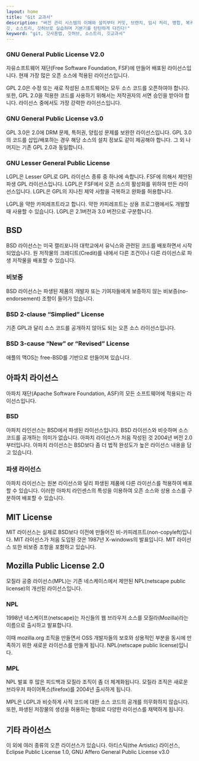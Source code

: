 ```yaml
---
layout: home
title: "Git 교과서"
description: "버전 관리 시스템의 이해와 설치부터 커밋, 브랜치, 임시 처리, 병합, 복귀, 서브모듈, 태그까지
깃, 소스트리, 깃허브로 실습하며 기본기를 탄탄하게 다진다!"
keyword: "git, 깃사용법, 깃허브, 소스트리, 깃교과서"
---
```

### GNU General Public License V2.0
자유소프트웨어 재단(Free Software Foundation, FSF)에 만들어 배포된 라이선스입니다. 현재 가장 많은 오픈 소스에 적용된 라이선스입니다.

GPL 2.0은 수정 또는 새로 작성된 소프트웨어는 모두 소스 코드를 오픈하여야 합니다. 또한, GPL 2.0을 적용한 코드를 사용하기 위해서는 저작권자의 서면 승인을 받아야 합니다. 라이선스 중에서도 가장 강력한 라이선스입니다.

### GNU General Public License v3.0
GPL 3.0은 2.0에 DRM 문제, 특허권, 양립성 문제를 보완한 라이선스입니다. GPL 3.0의 코드를 삽입/배포하는 경우 해당 소스의 설치 정보도 같이 제공해야 합니다. 그 외 나머지는 기존 GPL 2.0과 동일합니다.

### GNU Lesser General Public License 
LGPL은 Lesser GPL로 GPL 라이선스 종류 중 하나에 속합니다. FSF에 의해서 제안된 파생 GPL 라이선스입니다. LGPL은 FSF에서 오픈 소스의 활성화를 위하여 만든 라이선스입니다. LGPL은 GPL의 지나친 제약 사항을 극복하고 완화를 허용합니다. 

LGPL을 약한 카피레프트라고 합니다. 약한 카피레프트는 상용 프로그램에서도 개발할 때 사용할 수 있습니다. LGPL은 2.1버전과 3.0 버전으로 구분합니다.

## BSD
BSD 라이선스는 미국 캘리포니아 대학교에서 유닉스와 관련된 코드를 배포하면서 시작되었습니다. 원 저작물의 크레디트(Credit)를 내에서 다른 조건이나 다른 라이선스로 파생 저작물을 배포할 수 있습니다.

### 비보증
BSD 라이선스는 파생된 제품의 개발자 또는 기여자들에게 보증하지 않는 비보증(no-endorsement) 조항이 들어가 있습니다.

### BSD 2-clause “Simplied” License
기존 GPL과 달리 소스 코드를 공개하지 않아도 되는 오픈 소스 라이선스입니다.

### BSD 3-cause “New” or “Revised” License
애플의 맥OS는 free-BSD를 기반으로 만들어져 있습니다.

## 아파치 라이선스
아파치 재단(Apache Software Foundation, ASF)의 모든 소프트웨어에 적용되는 라이선스입니다.

### BSD
아파치 라인선스는 BSD에서 파생된 라이선스입니다. BSD 라이선스와 비슷하며 소스 코드를 공개하는 의미가 없습니다. 아파치 라이선스가 처음 작성된 것 2004년 버전 2.0부터입니다. 아파치 라이선스는 BSD보다 좀 더 법적 완성도가 높은 라이선스 내용을 담고 있습니다.

### 파생 라이선스
아파치 라이선스는 원본 라이선스와 달리 파생된 제품에 다른 라이선스를 적용하여 배포할 수 있습니다. 이러한 아파치 라인센스의 특성을 이용하여 오픈 소스와 상용 소스를 구분하여 배포할 수 있습니다.

## MIT License
MIT 라이선스는 실제로 BSD보다 이전에 만들어진 비-카피레프트(non-copyleft)입니다. MIT 라이선스가 처음 도입된 것은 1987년 X-windows의 발표입니다. MIT 라이선스 또한 비보증 조항을 포함하고 있습니다.

## Mozilla Public License 2.0
모질라 공중 라이선스(MPL)는 기존 네스케이스에서 제안된 NPL(netscape public license)의 개선된 라이선스입니다.

### NPL
1998년 네스케이프(netscape)는 자신들의 웹 브라우저 소스를 모질라(Mozilla)라는 이름으로 출시하고 발표합니다. 

이때 mozilla.org 조직을 만들면서 OSS 개발자들의 보호와 상용적인 부분을 동시에 만족하기 위한 새로운 라이선스를 만들게 됩니다. NPL(netscape public license)입니다. 

### MPL
NPL 발표 후 많은 피드백과 모질라 조직이 좀 더 체계화됩니다. 모질라 조직은 새로운 브라우저 파이어폭스(firefox)를 2004년 출시하게 됩니다.

MPL은 LGPL과 비슷하게 사적 코드에 대한 소스 코드의 공개를 의무화하지 않습니다. 또한, 파생된 저장물의 생성을 허용하는 형태로 다양한 라이선스를 채택하게 됩니다.

## 기타 라이선스
이 외에 여러 종류의 오픈 라이선스가 있습니다. 아티스틱(the Artistic) 라이선스, Eclipse Public License 1.0, GNU Affero General Public License v3.0
